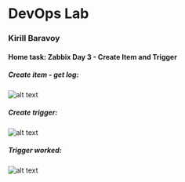 # DevOps Lab
### Kirill Baravoy

#### Home task: Zabbix Day 3 - Create Item and Trigger

##### Create item - get log:
![alt text](https://github.com/borovoykirill/DevOps-Lab/blob/Zabbix-day3/img/create_item.png "Item log")

##### Create trigger:
![alt text](https://github.com/borovoykirill/DevOps-Lab/blob/Zabbix-day3/img/create_trigger.png "Trigger")

##### Trigger worked:
![alt text](https://github.com/borovoykirill/DevOps-Lab/blob/Zabbix-day3/img/trigger.png "Trigger worked")
